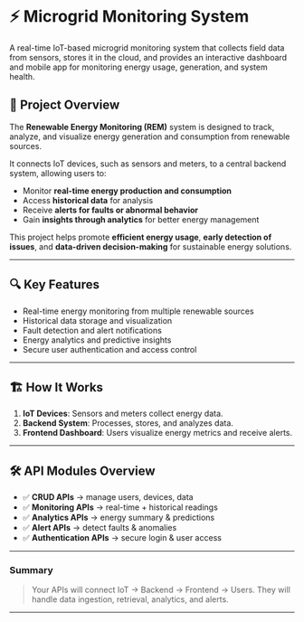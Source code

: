 # ⚡ Microgrid Monitoring System

A real-time IoT-based microgrid monitoring system that collects field data from sensors, stores it in the cloud, and provides an interactive dashboard and mobile app for monitoring energy usage, generation, and system health.


## 📌 Project Overview
The **Renewable Energy Monitoring (REM)** system is designed to track, analyze, and visualize energy generation and consumption from renewable sources.  

It connects IoT devices, such as sensors and meters, to a central backend system, allowing users to:

- Monitor **real-time energy production and consumption**  
- Access **historical data** for analysis  
- Receive **alerts for faults or abnormal behavior**  
- Gain **insights through analytics** for better energy management  

This project helps promote **efficient energy usage**, **early detection of issues**, and **data-driven decision-making** for sustainable energy solutions.

---
## 🔍 Key Features

- Real-time energy monitoring from multiple renewable sources  
- Historical data storage and visualization  
- Fault detection and alert notifications  
- Energy analytics and predictive insights  
- Secure user authentication and access control  

---

## 🏗️ How It Works

1. **IoT Devices**: Sensors and meters collect energy data.  
2. **Backend System**: Processes, stores, and analyzes data.  
3. **Frontend Dashboard**: Users visualize energy metrics and receive alerts.  

---

## 🛠️ API Modules Overview

- ✅ **CRUD APIs** → manage users, devices, data
- ✅ **Monitoring APIs** → real-time + historical readings
- ✅ **Analytics APIs** → energy summary & predictions
- ✅ **Alert APIs** → detect faults & anomalies
- ✅ **Authentication APIs** → secure login & user access

---


### Summary

> Your APIs will connect IoT → Backend → Frontend → Users. They will handle data ingestion, retrieval, analytics, and alerts.

---